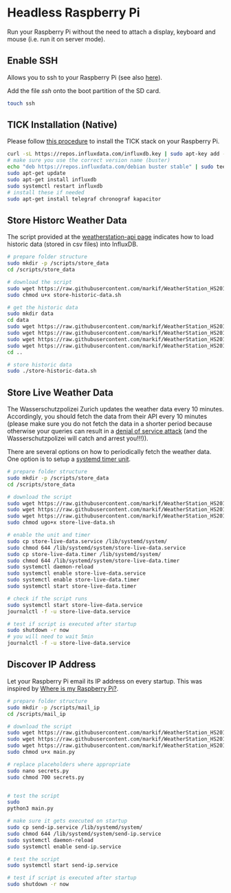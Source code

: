 # Headless Raspberry Pi

Run your Raspberry Pi without the need to attach a display, keyboard and mouse (i.e. run it on server mode).

## Enable SSH

Allows you to ssh to your Raspberry Pi (see also [here](https://www.raspberrypi.org/documentation/remote-access/ssh/)).

Add the file *ssh* onto the boot partition of the SD card.
 
```bash 
touch ssh
```

## TICK Installation (Native)

Please follow [this procedure](https://www.influxdata.com/blog/running-the-tick-stack-on-a-raspberry-pi) to install the TICK stack on your Raspberry Pi.

```bash
curl -sL https://repos.influxdata.com/influxdb.key | sudo apt-key add -
# make sure you use the correct version name (buster)
echo "deb https://repos.influxdata.com/debian buster stable" | sudo tee /etc/apt/sources.list.d/influxdb.list
sudo apt-get update
sudo apt-get install influxdb 
sudo systemctl restart influxdb
# install these if needed
sudo apt-get install telegraf chronograf kapacitor
```

## Store Historc Weather Data

The script provided at the [weatherstation-api page](https://pypi.org/project/fhnw-ds-hs2019-weatherstation-api) indicates how to load historic data (stored in csv files) into InfluxDB.

```bash
# prepare folder structure
sudo mkdir -p /scripts/store_data
cd /scripts/store_data

# download the script
sudo wget https://raw.githubusercontent.com/markif/WeatherStation_HS2019/master/pi/store_data/store-historic-data.sh
sudo chmod u+x store-historic-data.sh

# get the historic data
sudo mkdir data
cd data
sudo wget https://raw.githubusercontent.com/markif/WeatherStation_HS2019/master/data/messwerte_mythenquai_2007-2018.csv
sudo wget https://raw.githubusercontent.com/markif/WeatherStation_HS2019/master/data/messwerte_tiefenbrunnen_2007-2018.csv
sudo wget https://raw.githubusercontent.com/markif/WeatherStation_HS2019/master/data/messwerte_mythenquai_2019.csv
sudo wget https://raw.githubusercontent.com/markif/WeatherStation_HS2019/master/data/messwerte_tiefenbrunnen_2019.csv
cd ..

# store historic data
sudo ./store-historic-data.sh
```

## Store Live Weather Data

The Wasserschutzpolizei Zurich updates the weather data every 10 minutes. Accordingly, you should fetch the data from their API every 10 minutes (please make sure you do not fetch the data in a shorter period because otherwise your queries can result in a [denial of service attack](https://en.wikipedia.org/wiki/Denial-of-service_attack) (and the Wasserschutzpolizei will catch and arrest you!!!)).

There are several options on how to periodically fetch the weather data. One option is to setup a [systemd timer unit](https://www.putorius.net/using-systemd-timers.html).

```bash
# prepare folder structure
sudo mkdir -p /scripts/store_data
cd /scripts/store_data

# download the script
sudo wget https://raw.githubusercontent.com/markif/WeatherStation_HS2019/master/pi/store_data/store-live-data.sh
sudo wget https://raw.githubusercontent.com/markif/WeatherStation_HS2019/master/pi/store_data/store-live-data.service
sudo wget https://raw.githubusercontent.com/markif/WeatherStation_HS2019/master/pi/store_data/store-live-data.timer
sudo chmod ugo+x store-live-data.sh

# enable the unit and timer
sudo cp store-live-data.service /lib/systemd/system/
sudo chmod 644 /lib/systemd/system/store-live-data.service
sudo cp store-live-data.timer /lib/systemd/system/
sudo chmod 644 /lib/systemd/system/store-live-data.timer
sudo systemctl daemon-reload
sudo systemctl enable store-live-data.service
sudo systemctl enable store-live-data.timer
sudo systemctl start store-live-data.timer

# check if the script runs
sudo systemctl start store-live-data.service 
journalctl -f -u store-live-data.service

# test if script is executed after startup
sudo shutdown -r now
# you will need to wait 5min
journalctl -f -u store-live-data.service
```


## Discover IP Address

Let your Raspberry Pi email its IP address on every startup. This was inspired by [Where is my Raspberry Pi?](https://medium.com/@oliverscheer/where-is-my-raspberry-pi-let-your-pi-send-you-an-email-with-its-ip-address-3a4feba7bef4).

```bash
# prepare folder structure
sudo mkdir -p /scripts/mail_ip
cd /scripts/mail_ip

# download the script
sudo wget https://raw.githubusercontent.com/markif/WeatherStation_HS2019/master/pi/mail_ip/main.py
sudo wget https://raw.githubusercontent.com/markif/WeatherStation_HS2019/master/pi/mail_ip/secrets.py
sudo wget https://raw.githubusercontent.com/markif/WeatherStation_HS2019/master/pi/mail_ip/send-ip.service
sudo chmod u+x main.py

# replace placeholders where appropriate 
sudo nano secrets.py
sudo chmod 700 secrets.py


# test the script
sudo 
python3 main.py

# make sure it gets executed on startup
sudo cp send-ip.service /lib/systemd/system/
sudo chmod 644 /lib/systemd/system/send-ip.service
sudo systemctl daemon-reload
sudo systemctl enable send-ip.service

# test the script
sudo systemctl start send-ip.service 

# test if script is executed after startup
sudo shutdown -r now
```
